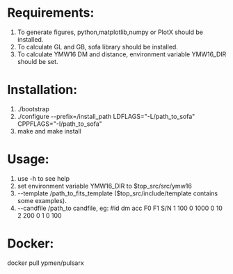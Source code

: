 # Requirements:
1) To generate figures, python,matplotlib,numpy or PlotX should be installed.
2) To calculate GL and GB, sofa library should be installed.
2) To calculate YMW16 DM and distance, environment variable YMW16_DIR should be set.

# Installation:
1) ./bootstrap
2) ./configure --prefix=/install\_path LDFLAGS="-L/path_to_sofa" CPPFLAGS="-I/path_to_sofa"
3) make and make install

# Usage:
1) use -h to see help
3) set environment variable YMW16_DIR to $top_src/src/ymw16
2) --template /path_to_fits_template ($top_src/include/template contains some examples).
3) --candfile /path_to candfile, eg:
   #id   dm acc  F0 F1 S/N
   1  100   0  1000  0  10
   2  200   0  1  0  100

# Docker:
docker pull ypmen/pulsarx
